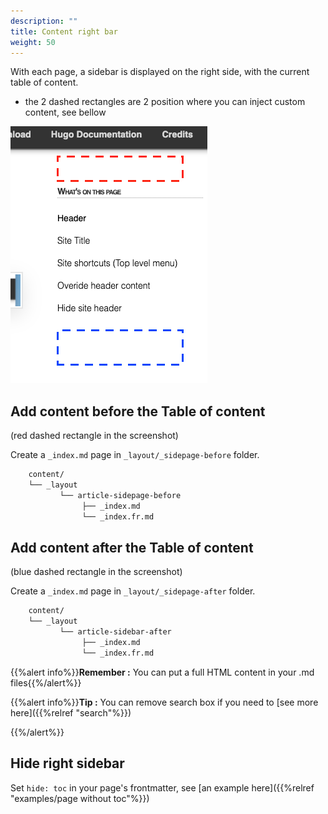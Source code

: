 ```yaml
---
description: ""
title: Content right bar
weight: 50
---
```


With each page, a sidebar is displayed on the right side, with the current table of content.
* the 2 dashed rectangles are 2 position where you can inject custom content, see bellow

![header](screenshot.png?classes=border,shadow)

## Add content before the Table of content
(red dashed rectangle in the screenshot)

Create a `_index.md` page in `_layout/_sidepage-before` folder.

```bash
	content/
	└──	_layout
		   └── article-sidepage-before
				├──	_index.md
				└──	_index.fr.md
```

## Add content after the Table of content
(blue dashed rectangle in the screenshot)

Create a `_index.md` page in `_layout/_sidepage-after` folder.

```bash
	content/
	└──	_layout
		   └── article-sidebar-after
				├──	_index.md
				└──	_index.fr.md
```

{{%alert info%}}**Remember :** You can put a full HTML content in your .md files{{%/alert%}}

{{%alert info%}}**Tip :** You can remove search box if you need to [see more here]({{%relref "search"%}})

{{%/alert%}}


## Hide right sidebar
Set `hide: toc` in your page's frontmatter, see [an example here]({{%relref "examples/page without toc"%}})
